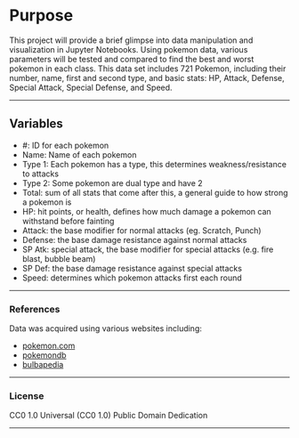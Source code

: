 # Purpose
   This project will provide a brief glimpse into data manipulation and visualization in Jupyter Notebooks. Using pokemon data, various parameters will be tested and compared to find the best and worst pokemon in each class. This data set includes 721 Pokemon, including their number, name, first and second type, and basic stats: HP, Attack, Defense, Special Attack, Special Defense, and Speed.
   ___
## Variables
- #: ID for each pokemon
- Name: Name of each pokemon
- Type 1: Each pokemon has a type, this determines weakness/resistance to attacks
- Type 2: Some pokemon are dual type and have 2
- Total: sum of all stats that come after this, a general guide to how strong a pokemon is
- HP: hit points, or health, defines how much damage a pokemon can withstand before fainting
- Attack: the base modifier for normal attacks (eg. Scratch, Punch)
- Defense: the base damage resistance against normal attacks
- SP Atk: special attack, the base modifier for special attacks (e.g. fire blast, bubble beam)
- SP Def: the base damage resistance against special attacks
- Speed: determines which pokemon attacks first each round
___

### References
Data was acquired using various websites including:

- [pokemon.com](http://www.pokemon.com/us/pokedex/)
- [pokemondb](http://pokemondb.net/pokedex)
- [bulbapedia](http://bulbapedia.bulbagarden.net/wiki/List_of_Pok%C3%A9mon_by_National_Pok%C3%A9dex_number)
___
### License
CC0 1.0 Universal (CC0 1.0)
Public Domain Dedication
___
